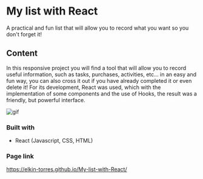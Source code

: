 # My list with React
A practical and fun list that will allow you to record what you want so you don't forget it!

## Content
In this responsive project you will find a tool that will allow you to record useful information, such as tasks, purchases, activities, etc... in an easy and fun way, you can also cross it out if you have already completed it or even delete it! For its development, React was used, which with the implementation of some components and the use of Hooks, the result was a friendly, but powerful interface.

![gif](./media/gif.gif)

### Built with

- React (Javascript, CSS, HTML)

### Page link

<https://elkin-torres.github.io/My-list-with-React/>